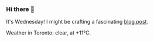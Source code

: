 ### Hi there :wave:

It's Wednesday! I might be crafting a fascinating [blog post](https://www.benjaminwuethrich.dev).

Weather in Toronto: clear, at +11°C.
